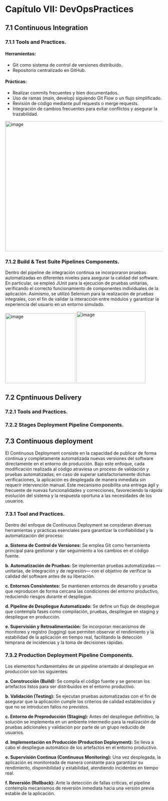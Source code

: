 # Capítulo VII: DevOpsPractices
## 7.1 Continuous Integration
### 7.1.1 Tools and Practices.

#### Herramientas:

- Git como sistema de control de versiones distribuido.
- Repositorio centralizado en GitHub.
  
#### Prácticas:

- Realizar commits frecuentes y bien documentados.
- Uso de ramas (main, develop) siguiendo Git Flow o un flujo simplificado.
- Revisión de código mediante pull requests o merge requests.
- Integración de cambios frecuentes para evitar conflictos y asegurar la trazabilidad.

<img width="1125" height="417" alt="image" src="https://github.com/user-attachments/assets/95b60fd6-67b9-4674-bcf9-13df4818aa0d" />

### 7.1.2 Build & Test Suite Pipelines Components.

Dentro del pipeline de integración continua se incorporaron pruebas automatizadas en diferentes niveles para asegurar la calidad del software. En particular, se empleó JUnit para la ejecución de pruebas unitarias, verificando el correcto funcionamiento de componentes individuales de la aplicación. Asimismo, se utilizó Selenium para la realización de pruebas integrales, con el fin de validar la interacción entre módulos y garantizar la experiencia del usuario en un entorno simulado.

<img width="224" height="224" alt="image" src="https://github.com/user-attachments/assets/c7180300-7de5-44c9-b902-00d44b0c89a4" />   <img width="220" height="230" alt="image" src="https://github.com/user-attachments/assets/0a66b4a1-b6e2-432c-af83-44b5406c648c" />


## 7.2 Cpntinuous Delivery
### 7.2.1 Tools and Practices.
### 7.2.2 Stages Deployment Pipeline Components.

## 7.3 Continuous deployment

El Continuous Deployment consiste en la capacidad de publicar de forma continua y completamente automatizada nuevas versiones del software directamente en el entorno de producción. Bajo este enfoque, cada modificación realizada al código atraviesa un proceso de validación y pruebas automatizadas; en caso de superar satisfactoriamente dichas verificaciones, la aplicación es desplegada de manera inmediata sin requerir intervención manual. Este mecanismo posibilita una entrega ágil y frecuente de nuevas funcionalidades y correcciones, favoreciendo la rápida evolución del sistema y la respuesta oportuna a las necesidades de los usuarios.

### 7.3.1 Tool and Practices.

Dentro del enfoque de Continuous Deployment se consideran diversas herramientas y prácticas esenciales para garantizar la confiabilidad y la automatización del proceso:

**a. Sistema de Control de Versiones:** Se emplea Git como herramienta principal para gestionar y dar seguimiento a los cambios en el código fuente.

**b. Automatización de Pruebas:** Se implementan pruebas automatizadas —unitarias, de integración y de regresión— con el objetivo de verificar la calidad del software antes de su liberación.

**c. Entornos Consistentes:** Se mantienen entornos de desarrollo y prueba que reproducen de forma cercana las condiciones del entorno productivo, reduciendo riesgos durante el despliegue.

**d. Pipeline de Despliegue Automatizado:** Se define un flujo de despliegue que contempla fases como compilación, pruebas, despliegue en staging y despliegue en producción.

**e. Supervisión y Retroalimentación:** Se incorporan mecanismos de monitoreo y registro (logging) que permiten observar el rendimiento y la estabilidad de la aplicación en tiempo real, facilitando la detección temprana de incidencias y la toma de decisiones rápidas.

### 7.3.2 Production Deployment Pipeline Components.

Los elementos fundamentales de un pipeline orientado al despliegue en producción son los siguientes:

**a. Construcción (Build):** Se compila el código fuente y se generan los artefactos listos para ser distribuidos en el entorno productivo.

**b. Validación (Testing):** Se ejecutan pruebas automatizadas con el fin de asegurar que la aplicación cumple los criterios de calidad establecidos y que no se introducen fallos no previstos.

**c. Entorno de Preproducción (Staging):** Antes del despliegue definitivo, la solución se implementa en un ambiente intermedio para la realización de pruebas adicionales y validación por parte de un grupo reducido de usuarios.

**d. Implementación en Producción (Production Deployment):** Se lleva a cabo el despliegue automático de los artefactos en el entorno productivo.

**e. Supervisión Continua (Continuous Monitoring):** Una vez desplegada, la aplicación es monitoreada de manera constante para garantizar su rendimiento, disponibilidad y estabilidad, atendiendo incidentes en tiempo real.

**f. Reversión (Rollback):** Ante la detección de fallas críticas, el pipeline contempla mecanismos de reversión inmediata hacia una versión previa estable de la aplicación.

